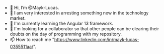 - 👋 Hi, I’m @Mayk-Lucas.
- 👀 I am very interested in arresting something new in the technology market.
- 🌱 I'm currently learning the Angular 13 framework.
- 💞️ I'm looking for a collaborator so that other people can be clearing their doubts on the day of programming with my repository.
- 📫 How to reach me "https://www.linkedin.com/in/mayk-lucas-0355511aa/".

<!---
Mayk-Lucas/Mayk-Lucas is a ✨ special ✨ repository because its `README.md` (this file) appears on your GitHub profile.
You can click the Preview link to take a look at your changes.
--->
